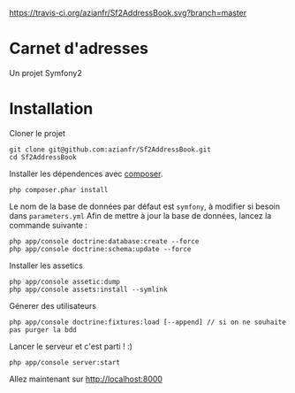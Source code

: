 https://travis-ci.org/azianfr/Sf2AddressBook.svg?branch=master

# Carnet d'adresses

Un projet Symfony2

# Installation

Cloner le projet 

```
git clone git@github.com:azianfr/Sf2AddressBook.git
cd Sf2AddressBook
```

Installer les dépendences avec [composer](https://getcomposer.org/).

```
php composer.phar install
```

Le nom de la base de données par défaut est `symfony`, à modifier si besoin dans `parameters.yml`
Afin de mettre à jour la base de données, lancez la commande suivante :

```
php app/console doctrine:database:create --force
php app/console doctrine:schema:update --force
```

Installer les assetics

```
php app/console assetic:dump
php app/console assets:install --symlink
```

Génerer des utilisateurs

```
php app/console doctrine:fixtures:load [--append] // si on ne souhaite pas purger la bdd
```

Lancer le serveur et c'est parti ! :)

```
php app/console server:start
```

Allez maintenant sur [http://localhost:8000](http://localhost:8000)
